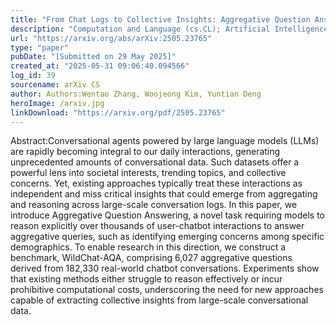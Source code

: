 ```yaml
---
title: "From Chat Logs to Collective Insights: Aggregative Question Answering"
description: "Computation and Language (cs.CL); Artificial Intelligence (cs.AI); Machine Learning (cs.LG)"
url: "https://arxiv.org/abs/arXiv:2505.23765"
type: "paper"
pubDate: "[Submitted on 29 May 2025]"
created_at: "2025-05-31 09:06:40.094566"
log_id: 39
sourcename: arXiv CS
author: Authors:Wentao Zhang, Woojeong Kim, Yuntian Deng
heroImage: /arxiv.jpg
linkDownload: "https://arxiv.org/pdf/2505.23765"
---
```


Abstract:Conversational agents powered by large language models (LLMs) are rapidly becoming integral to our daily interactions, generating unprecedented amounts of conversational data. Such datasets offer a powerful lens into societal interests, trending topics, and collective concerns. Yet, existing approaches typically treat these interactions as independent and miss critical insights that could emerge from aggregating and reasoning across large-scale conversation logs. In this paper, we introduce Aggregative Question Answering, a novel task requiring models to reason explicitly over thousands of user-chatbot interactions to answer aggregative queries, such as identifying emerging concerns among specific demographics. To enable research in this direction, we construct a benchmark, WildChat-AQA, comprising 6,027 aggregative questions derived from 182,330 real-world chatbot conversations. Experiments show that existing methods either struggle to reason effectively or incur prohibitive computational costs, underscoring the need for new approaches capable of extracting collective insights from large-scale conversational data.
